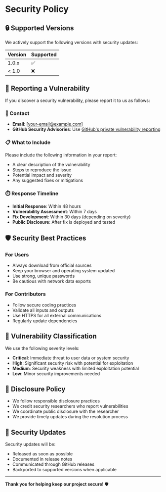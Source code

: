 # Security Policy

## 🔒 Supported Versions

We actively support the following versions with security updates:

| Version | Supported          |
| ------- | ------------------ |
| 1.0.x   | :white_check_mark: |
| < 1.0   | :x:                |

## 🚨 Reporting a Vulnerability

If you discover a security vulnerability, please report it to us as follows:

### 📧 Contact
- **Email**: [your-email@example.com]
- **GitHub Security Advisories**: Use [GitHub's private vulnerability reporting](https://github.com/yourusername/modern-visual-ipv4-subnet-designer/security/advisories/new)

### 📋 What to Include
Please include the following information in your report:
- A clear description of the vulnerability
- Steps to reproduce the issue
- Potential impact and severity
- Any suggested fixes or mitigations

### ⏱️ Response Timeline
- **Initial Response**: Within 48 hours
- **Vulnerability Assessment**: Within 7 days
- **Fix Development**: Within 30 days (depending on severity)
- **Public Disclosure**: After fix is deployed and tested

## 🛡️ Security Best Practices

### For Users
- Always download from official sources
- Keep your browser and operating system updated
- Use strong, unique passwords
- Be cautious with network data exports

### For Contributors
- Follow secure coding practices
- Validate all inputs and outputs
- Use HTTPS for all external communications
- Regularly update dependencies

## 🎯 Vulnerability Classification

We use the following severity levels:

- **Critical**: Immediate threat to user data or system security
- **High**: Significant security risk with potential for exploitation
- **Medium**: Security weakness with limited exploitation potential
- **Low**: Minor security improvements needed

## 📜 Disclosure Policy

- We follow responsible disclosure practices
- We credit security researchers who report vulnerabilities
- We coordinate public disclosure with the researcher
- We provide timely updates during the resolution process

## 🔄 Security Updates

Security updates will be:
- Released as soon as possible
- Documented in release notes
- Communicated through GitHub releases
- Backported to supported versions when applicable

---

**Thank you for helping keep our project secure!** 🛡️
